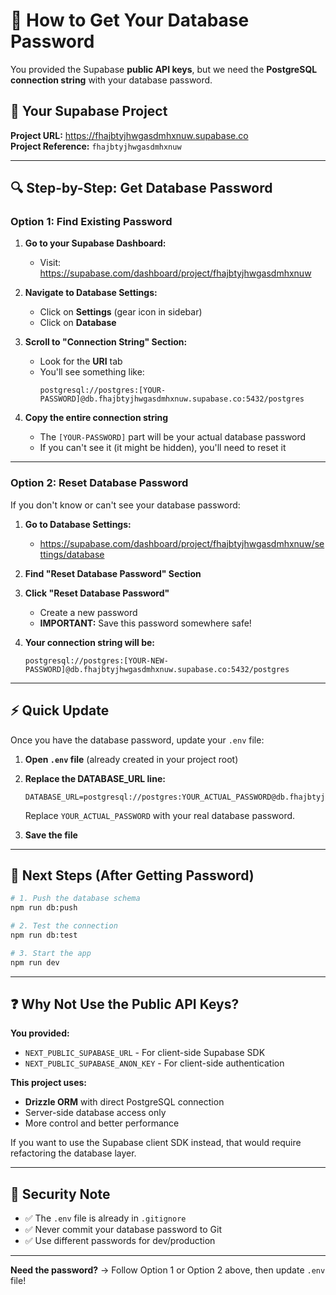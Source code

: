 # 🔑 How to Get Your Database Password

You provided the Supabase **public API keys**, but we need the **PostgreSQL connection string** with your database password.

## 📍 Your Supabase Project

**Project URL:** https://fhajbtyjhwgasdmhxnuw.supabase.co  
**Project Reference:** `fhajbtyjhwgasdmhxnuw`

---

## 🔍 Step-by-Step: Get Database Password

### Option 1: Find Existing Password

1. **Go to your Supabase Dashboard:**
   - Visit: https://supabase.com/dashboard/project/fhajbtyjhwgasdmhxnuw

2. **Navigate to Database Settings:**
   - Click on **Settings** (gear icon in sidebar)
   - Click on **Database**

3. **Scroll to "Connection String" Section:**
   - Look for the **URI** tab
   - You'll see something like:
     ```
     postgresql://postgres:[YOUR-PASSWORD]@db.fhajbtyjhwgasdmhxnuw.supabase.co:5432/postgres
     ```
   
4. **Copy the entire connection string**
   - The `[YOUR-PASSWORD]` part will be your actual database password
   - If you can't see it (it might be hidden), you'll need to reset it

---

### Option 2: Reset Database Password

If you don't know or can't see your database password:

1. **Go to Database Settings:**
   - https://supabase.com/dashboard/project/fhajbtyjhwgasdmhxnuw/settings/database

2. **Find "Reset Database Password" Section**

3. **Click "Reset Database Password"**
   - Create a new password
   - **IMPORTANT:** Save this password somewhere safe!

4. **Your connection string will be:**
   ```
   postgresql://postgres:[YOUR-NEW-PASSWORD]@db.fhajbtyjhwgasdmhxnuw.supabase.co:5432/postgres
   ```

---

## ⚡ Quick Update

Once you have the database password, update your `.env` file:

1. **Open `.env` file** (already created in your project root)

2. **Replace the DATABASE_URL line:**
   ```env
   DATABASE_URL=postgresql://postgres:YOUR_ACTUAL_PASSWORD@db.fhajbtyjhwgasdmhxnuw.supabase.co:5432/postgres
   ```
   
   Replace `YOUR_ACTUAL_PASSWORD` with your real database password.

3. **Save the file**

---

## 🚀 Next Steps (After Getting Password)

```bash
# 1. Push the database schema
npm run db:push

# 2. Test the connection
npm run db:test

# 3. Start the app
npm run dev
```

---

## ❓ Why Not Use the Public API Keys?

**You provided:**
- `NEXT_PUBLIC_SUPABASE_URL` - For client-side Supabase SDK
- `NEXT_PUBLIC_SUPABASE_ANON_KEY` - For client-side authentication

**This project uses:**
- **Drizzle ORM** with direct PostgreSQL connection
- Server-side database access only
- More control and better performance

If you want to use the Supabase client SDK instead, that would require refactoring the database layer.

---

## 🔐 Security Note

- ✅ The `.env` file is already in `.gitignore`
- ✅ Never commit your database password to Git
- ✅ Use different passwords for dev/production

---

**Need the password?** → Follow Option 1 or Option 2 above, then update `.env` file!






